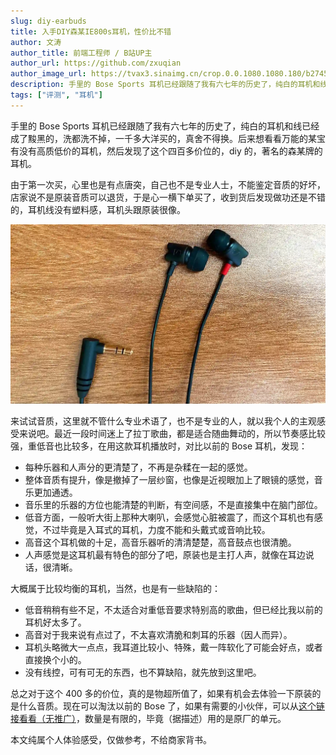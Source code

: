```yaml
---
slug: diy-earbuds
title: 入手DIY森某IE800s耳机，性价比不错
author: 文涛
author_title: 前端工程师 / B站UP主
author_url: https://github.com/zxuqian
author_image_url: https://tvax3.sinaimg.cn/crop.0.0.1080.1080.180/b2745d44ly8g8s4muqeggj20u00u0n0k.jpg?KID=imgbed,tva&Expires=1582389585&ssig=EvXmyu%2FXsX
description: 手里的 Bose Sports 耳机已经跟随了我有六七年的历史了，纯白的耳机和线已经成了黢黑的，洗都洗不掉，一千多大洋买的，真舍不得换。后来想看看万能的某宝有没有高质低价的耳机，然后发现了这个四百多价位的，diy 的耳机。
tags: ["评测", "耳机"]
---
```


手里的 Bose Sports 耳机已经跟随了我有六七年的历史了，纯白的耳机和线已经成了黢黑的，洗都洗不掉，一千多大洋买的，真舍不得换。后来想看看万能的某宝有没有高质低价的耳机，然后发现了这个四百多价位的，diy 的，著名的森某牌的耳机。

由于第一次买，心里也是有点唐突，自己也不是专业人士，不能鉴定音质的好坏，店家说不是原装音质可以退货，于是心一横下单买了，收到货后发现做功还是不错的，耳机线没有塑料感，耳机头跟原装很像。

<!-- truncate -->

![img](./img/2021-05-27-11-31-36.webp)

来试试音质，这里就不管什么专业术语了，也不是专业的人，就以我个人的主观感受来说吧。最近一段时间迷上了拉丁歌曲，都是适合随曲舞动的，所以节奏感比较强，重低音也比较多，在用这款耳机播放时，对比以前的 Bose 耳机，发现：

- 每种乐器和人声分的更清楚了，不再是杂糅在一起的感觉。
- 整体音质有提升，像是撤掉了一层纱窗，也像是近视眼加上了眼镜的感觉，音乐更加通透。
- 音乐里的乐器的方位也能清楚的判断，有空间感，不是直接集中在脑门部位。
- 低音方面，一般听大街上那种大喇叭，会感觉心脏被震了，而这个耳机也有感觉，不过毕竟是入耳式的耳机，力度不能和头戴式或音响比较。
- 高音这个耳机做的十足，高音乐器听的清清楚楚，高音鼓点也很清脆。
- 人声感觉是这耳机最有特色的部分了吧，原装也是主打人声，就像在耳边说话，很清晰。

大概属于比较均衡的耳机，当然，也是有一些缺陷的：

- 低音稍稍有些不足，不太适合对重低音要求特别高的歌曲，但已经比我以前的耳机好太多了。
- 高音对于我来说有点过了，不太喜欢清脆和刺耳的乐器（因人而异）。
- 耳机头略微大一点点，我耳道比较小、特殊，戴一阵软化了可能会好点，或者直接换个小的。
- 没有线控，可有可无的东西，也不算缺陷，就先放到这里吧。

总之对于这个 400 多的价位，真的是物超所值了，如果有机会去体验一下原装的是什么音质。现在可以淘汰以前的 Bose 了，如果有需要的小伙伴，可以从[这个链接看看（无推广）](https://item.taobao.com/item.htm?spm=a1z09.2.0.0.53c52e8dtfKlbW&id=628341487170&_u=r3in614fb93)，数量是有限的，毕竟（据描述）用的是原厂的单元。

本文纯属个人体验感受，仅做参考，不给商家背书。
